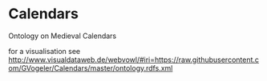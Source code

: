 # Calendars
Ontology on Medieval Calendars

for a visualisation see http://www.visualdataweb.de/webvowl/#iri=https://raw.githubusercontent.com/GVogeler/Calendars/master/ontology.rdfs.xml
